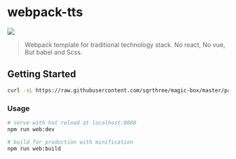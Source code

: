 # webpack-tts

[![](https://img.shields.io/badge/version-v0.2.0-brightgreen.svg)]()

> Webpack template for traditional technology stack. No react, No vue, But babel and Scss.

## Getting Started

```bash
curl -sL https://raw.githubusercontent.com/sqrthree/magic-box/master/packages/webpack-tts/install.sh | sh
```

### Usage

```bash
# serve with hot reload at localhost:8080
npm run web:dev

# build for production with minification
npm run web:build
```
